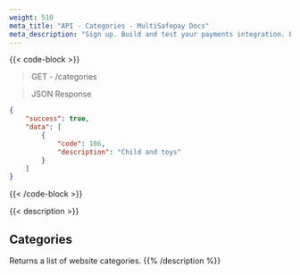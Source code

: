 ```yaml
---
weight: 510
meta_title: "API - Categories - MultiSafepay Docs"
meta_description: "Sign up. Build and test your payments integration. Explore our products and services. Use our API Reference, SDKs, and wrappers. Get support."
---
```

{{< code-block >}}
> GET - /categories


> JSON Response

```json
{
    "success": true,
    "data": [
        {
            "code": 106,
            "description": "Child and toys"
        }
    ]
}
```
{{< /code-block >}}

{{< description >}}
## Categories
Returns a list of website categories.
{{% /description %}}